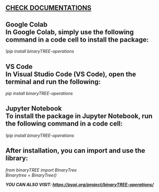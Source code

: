 [CHECK DOCUMENTATIONS](https://shorturl.at/gPvTx) <br>
-
**Google Colab <br>
In Google Colab, simply use the following command in a code cell to install the package:** <br>
-
_!pip install binaryTREE-operations_ <br>

**VS Code <br>
In Visual Studio Code (VS Code), open the terminal and run the following:** <br>
-
_pip install binaryTREE-operations_ <br>

**Jupyter Notebook <br>
To install the package in Jupyter Notebook, run the following command in a code cell:** <br>
-
_!pip install binaryTREE-operations_ <br>


**After installation, you can import and use the library:**
-
_from binaryTREE import BinaryTree_ <br>
_Binarytree = BinaryTree()_ <br>

**_YOU CAN ALSO VISIT: https://pypi.org/project/binaryTREE-operations/_**
